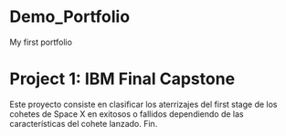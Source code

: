 # Demo_Portfolio
My first portfolio

# Project 1: IBM Final Capstone
  Este proyecto consiste en clasificar los aterrizajes del first stage de los cohetes de Space X en exitosos o fallidos dependiendo de las características del cohete lanzado.
  Fin.
